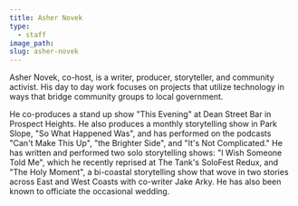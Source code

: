 ```yaml
---
title: Asher Novek
type:
  - staff
image_path: 
slug: asher-novek
---
```



Asher Novek, co-host,  is a writer, producer, storyteller, and community activist. His day to day work focuses on projects that utilize technology in ways that bridge community groups to local government.

He co-produces a stand up show "This Evening" at Dean Street Bar in Prospect Heights. He also produces a monthly storytelling show in Park Slope, "So What Happened Was", and has performed on the podcasts "Can't Make This Up", "the Brighter Side", and "It's Not Complicated."  He has written and performed two solo storytelling shows: "I Wish Someone Told Me", which he recently reprised at The Tank's SoloFest Redux, and "The Holy Moment", a bi-coastal storytelling show that wove in two stories across East and West Coasts with co-writer Jake Arky.  He has also been known to officiate the occasional wedding.